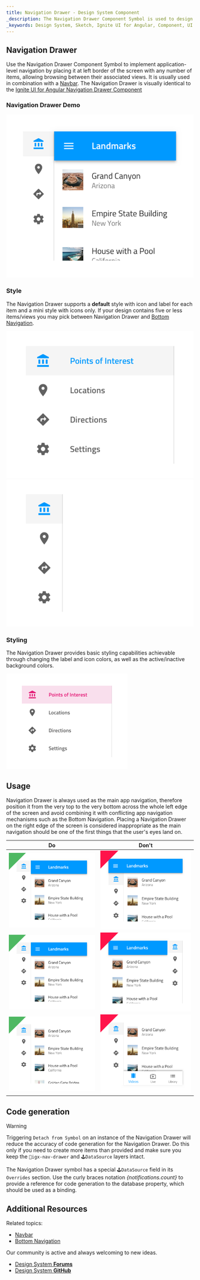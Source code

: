 ```yaml
---
title: Navigation Drawer - Design System Component
_description: The Navigation Drawer Component Symbol is used to design both simple and complex application-level navigations. 
_keywords: Design System, Sketch, Ignite UI for Angular, Component, UI Library, Widgets
---
```


## Navigation Drawer

Use the Navigation Drawer Component Symbol to implement application-level navigation by placing it at left border of the screen with any number of items, allowing browsing between their associated views. It is usually used in combination with a [Navbar](navbar.md).
The Navigation Drawer is visually identical to the [Ignite UI for Angular Navigation Drawer Component](https://www.infragistics.com/products/ignite-ui-angular/angular/components/navdrawer.html)

### Navigation Drawer Demo

![](../images/nav-drawer_demo.png)

### Style

The Navigation Drawer supports a **default** style with icon and label for each item and a mini style with icons only. If your design contains five or less items/views you may pick between Navigation Drawer and [Bottom Navigation](bottom-nav.md).

![](../images/nav-drawer_default.png)
![](../images/nav-drawer_mini.png)

### Styling

The Navigation Drawer provides basic styling capabilities achievable through changing the label and icon colors, as well as the active/inactive background colors.

![](../images/nav-drawer_styling.png)

## Usage

Navigation Drawer is always used as the main app navigation, therefore position it from the very top to the very bottom across the whole left edge of the screen and avoid combining it with conflicting app navigation mechanisms such as the Bottom Navigation. Placing a Navigation Drawer on the right edge of the screen is considered inappropriate as the main navigation should be one of the first things that the user's eyes land on.

| Do                                | Don't                               |
| --------------------------------- | ----------------------------------- |
| ![](../images/nav-drawer_do1.png) | ![](../images/nav-drawer_dont1.png) |
| ![](../images/nav-drawer_do2.png) | ![](../images/nav-drawer_dont2.png) |
| ![](../images/nav-drawer_do3.png) | ![](../images/nav-drawer_dont3.png) |

## Code generation

> [!WARNING]
> Triggering `Detach from Symbol` on an instance of the Navigation Drawer will reduce the accuracy of code generation for the Navigation Drawer. Do this only if you need to create more items than provided and make sure you keep the `🚫igx-nav-drawer` and `🕹️DataSource` layers intact.

The Navigation Drawer symbol has a special `🕹️DataSource` field in its `Overrides` section. Use the curly braces notation _{notifications.count}_ to provide a reference for code generation to the database property, which should be used as a binding.

## Additional Resources

Related topics:

* [Navbar](navbar.md)
* [Bottom Navigation](bottom-nav.md)
  <div class="divider--half"></div>

Our community is active and always welcoming to new ideas.

* [Design System **Forums**](https://www.infragistics.com/community/forums/f/ignite-ui-for-angular)
* [Design System **GitHub**](https://github.com/IgniteUI/igniteui-angular)
